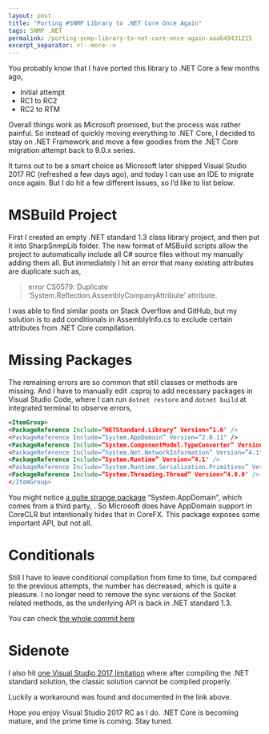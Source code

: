 ```yaml
---
layout: post
title: "Porting #SNMP Library to .NET Core Once Again"
tags: SNMP .NET
permalink: /porting-snmp-library-to-net-core-once-again-aaa649431215
excerpt_separator: <!--more-->
---
```


You probably know that I have ported this library to .NET Core a few months ago,

* Initial attempt
* RC1 to RC2
* RC2 to RTM

Overall things work as Microsoft promised, but the process was rather painful. So instead of quickly moving everything to .NET Core, I decided to stay on .NET Framework and move a few goodies from the .NET Core migration attempt back to 9.0.x series.

It turns out to be a smart choice as Microsoft later shipped Visual Studio 2017 RC (refreshed a few days ago), and today I can use an IDE to migrate once again. But I do hit a few different issues, so I’d like to list below.
<!--more-->

# MSBuild Project

First I created an empty .NET standard 1.3 class library project, and then put it into SharpSnmpLib folder. The new format of MSBuild scripts allow the project to automatically include all C# source files without my manually adding them all. But immediately I hit an error that many existing attributes are duplicate such as,

> error CS0579: Duplicate ‘System.Reflection.AssemblyCompanyAttribute’ attribute.

I was able to find similar posts on Stack Overflow and GitHub, but my solution is to add conditionals in AssemblyInfo.cs to exclude certain attributes from .NET Core compilation.

# Missing Packages

The remaining errors are so common that still classes or methods are missing. And I have to manually edit .csproj to add necessary packages in Visual Studio Code, where I can run `dotnet restore` and `dotnet build` at integrated terminal to observe errors,

``` xml
<ItemGroup>
<PackageReference Include=”NETStandard.Library” Version=”1.6" />
<PackageReference Include=”System.AppDomain” Version=”2.0.11" />
<PackageReference Include=”System.ComponentModel.TypeConverter” Version=”4.1.0" />
<PackageReference Include=”System.Net.NetworkInformation” Version=”4.1" />
<PackageReference Include=”System.Runtime” Version=”4.1" />
<PackageReference Include=”System.Runtime.Serialization.Primitives” Version=”4.1.1" />
<PackageReference Include=”System.Threading.Thread” Version=”4.0.0" />
</ItemGroup>
```

You might notice [a quite strange package](https://www.nuget.org/packages/System.AppDomain/) “System.AppDomain”, which comes from a third party, . So Microsoft does have AppDomain support in CoreCLR but intentionally hides that in CoreFX. This package exposes some important API, but not all.

# Conditionals

Still I have to leave conditional compilation from time to time, but compared to the previous attempts, the number has decreased, which is quite a pleasure. I no longer need to remove the sync versions of the Socket related methods, as the underlying API is back in .NET standard 1.3.

You can check [the whole commit here](https://github.com/lextudio/sharpsnmplib/commit/a26d8af07f04d095c903d61ee923ce66286dd316)

# Sidenote
I also hit [one Visual Studio 2017 limitation](https://developercommunity.visualstudio.com/content/problem/9051/microsoftnugettargets-error-when-compiling-a-pcl-p.html) where after compiling the .NET standard solution, the classic solution cannot be compiled properly.

Luckily a workaround was found and documented in the link above.

Hope you enjoy Visual Studio 2017 RC as I do. .NET Core is becoming mature, and the prime time is coming. Stay tuned.